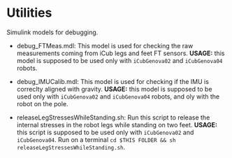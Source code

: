# Utilities

Simulink models for debugging. 

- debug_FTMeas.mdl: This model is used for checking the raw measurements coming from iCub legs and feet FT sensors. **USAGE:** this model is supposed to be used only with `iCubGenova02` and `iCubGenova04` robots. 

-  debug_IMUCalib.mdl: This model is used for checking if the IMU is correclty aligned with gravity. **USAGE:** this model is supposed to be used only with `iCubGenova02` and `iCubGenova04` robots, and oly with the robot on the pole.

- releaseLegStressesWhileStanding.sh: Run this script to release the internal stresses in the robot legs while standing on two feet. **USAGE:** this script is supposed to be used only with `iCubGenova02` and `iCubGenova04`. Run on a terminal `cd $THIS FOLDER && sh releaseLegStressesWhileStanding.sh`.



